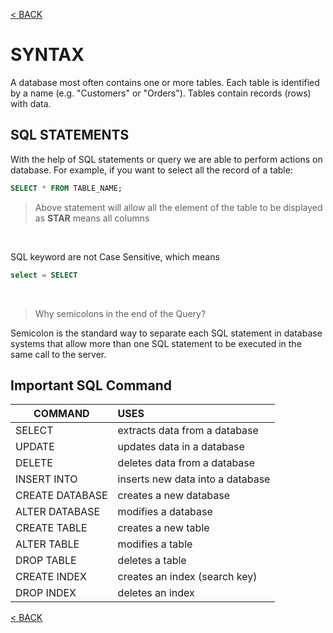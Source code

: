 [< BACK](./README.md)
# SYNTAX
A database most often contains one or more tables. Each table is identified by a name (e.g. "Customers" or "Orders"). 
Tables contain records (rows) with data.

## SQL STATEMENTS
With the help of SQL statements or query we are able to perform actions on database.
For example, if you want to select all the record of a table:

```sql
SELECT * FROM TABLE_NAME;
```
> Above statement will allow all the element of the table to be displayed as **STAR** means all columns 

<br />

SQL keyword are not Case Sensitive, which means

```sql
select = SELECT
```
<br />

> Why semicolons in the end of the Query?

Semicolon is the standard way to separate each SQL statement in database systems that allow more than one SQL statement
to be executed in the same call to the server. 

## Important SQL Command

| COMMAND          | USES                            | 
| ---------------- | :------------------------------ | 
| SELECT           | extracts data from a database   |
| UPDATE           | updates data in a database      |
| DELETE           | deletes data from a database    |
| INSERT INTO      | inserts new data into a database|
| CREATE DATABASE  | creates a new database          |
| ALTER DATABASE   | modifies a database             |
| CREATE TABLE     | creates a new table             |
| ALTER TABLE      | modifies a table                |
| DROP TABLE       | deletes a table                 |
| CREATE INDEX     | creates an index (search key)   |
| DROP INDEX       | deletes an index                |

[< BACK](./README.md)
